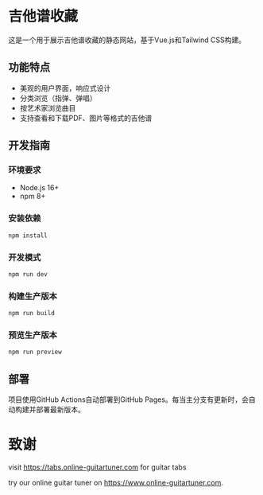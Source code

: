 # 吉他谱收藏

这是一个用于展示吉他谱收藏的静态网站，基于Vue.js和Tailwind CSS构建。

## 功能特点

- 美观的用户界面，响应式设计
- 分类浏览（指弹、弹唱）
- 按艺术家浏览曲目
- 支持查看和下载PDF、图片等格式的吉他谱

## 开发指南

### 环境要求

- Node.js 16+
- npm 8+

### 安装依赖

```bash
npm install
```

### 开发模式

```bash
npm run dev
```

### 构建生产版本

```bash
npm run build
```

### 预览生产版本

```bash
npm run preview
```

## 部署

项目使用GitHub Actions自动部署到GitHub Pages。每当主分支有更新时，会自动构建并部署最新版本。

# 致谢

visit https://tabs.online-guitartuner.com for guitar tabs

try our online guitar tuner on https://www.online-guitartuner.com.
